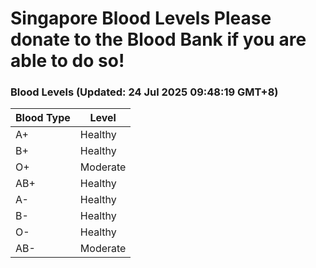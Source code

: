 Singapore Blood Levels
 Please donate to the Blood Bank if you are able to do so!
================================================================================================================================

### Blood Levels (Updated: 24 Jul 2025 09:48:19 GMT+8)
| Blood Type | Level     |
|------------|-----------|
| A+     | Healthy |
| B+     | Healthy |
| O+     | Moderate |
| AB+     | Healthy |
| A-     | Healthy |
| B-     | Healthy |
| O-     | Healthy |
| AB-     | Moderate |

